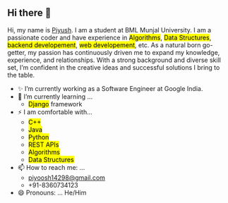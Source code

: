 ## Hi there 👋
Hi, my name is [Piyush](https://piyush14298.github.io/). I am a student at BML Munjal University. I am a passionate coder and have experience in <mark>Algorithms</mark>, <mark>Data Structures</mark>, <mark>backend developement</mark>, <mark>web developement</mark>, etc. As a natural born go-getter, my passion has continuously driven me to expand my knowledge, experience, and relationships. With a strong background and diverse skill set, I’m confident in the creative ideas and successful solutions I bring to the table. 


<!-- **piyush14298/piyush14298** is a ✨ _special_ ✨ repository because its `README.md` (this file) appears on your GitHub profile. -->

<!-- Here are some ideas to get you started: -->

- ✨ I’m currently working as a Software Engineer at Google India. 
- 🌱 I’m currently learning ...
    - <mark>Django</mark> framework
- ⚡ I am comfortable with...
    - <mark>C++</mark>
    - <mark>Java</mark>
    - <mark>Python</mark>
    - <mark>REST APIs</mark>
    - <mark>Algorithms</mark>
    - <mark>Data Structures</mark>
- 📫 How to reach me: ...
    - piyoosh14298@gmail.com
    - +91-8360734123
- 😄 Pronouns: ...
    He/Him


